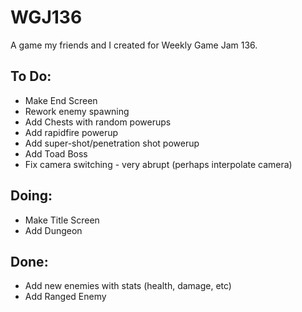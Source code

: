 # WGJ136
 A game my friends and I created for Weekly Game Jam 136.
 
 ## To Do:
  * Make End Screen
  * Rework enemy spawning
  * Add Chests with random powerups
  * Add rapidfire powerup
  * Add super-shot/penetration shot powerup
  * Add Toad Boss
  * Fix camera switching - very abrupt (perhaps interpolate camera)

## Doing:
  * Make Title Screen
  * Add Dungeon

## Done:
  * Add new enemies with stats (health, damage, etc)
  * Add Ranged Enemy
